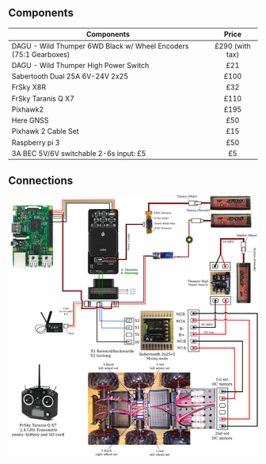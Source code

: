 
## Components

| Components    | Price         |
| ------------- |:-------------:|
| DAGU - Wild Thumper 6WD Black w/ Wheel Encoders (75:1 Gearboxes)     | £290 (with tax)|
| DAGU - Wild Thumper High Power Switch                                | £21  |
| Sabertooth Dual 25A 6V-24V  2x25                                     | £100 |
| FrSky X8R                                                            | £32  |
| FrSky Taranis Q X7                                                   | £110 |
| Pixhawk2                                                             | £195 |
| Here GNSS                                                            | £50  |
| Pixhawk 2 Cable Set                                                  | £15  |
| Raspberry pi 3                                                       | £50  |
| 3A BEC 5V/6V switchable 2-6s input: £5                               | £5   |



## Connections

![alt text](rover_schematics.png)
